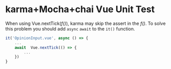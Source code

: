 # karma+Mocha+chai Vue Unit Test

When using Vue.nextTick(*f()*), karma may skip the assert in the *f()*.
To solve this problem you should add `async` `await` to the `it()` function.

```javascript
it('OpinionInput.vue', async () => {
    ...
    await  Vue.nextTick(() => {
        ...
    })
}
```
